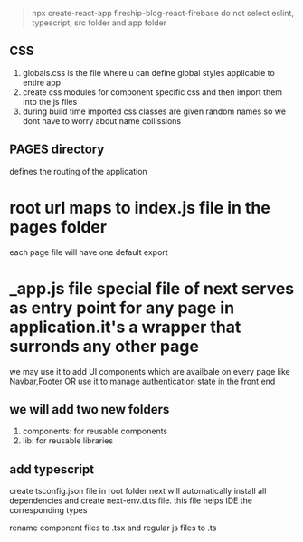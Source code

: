 > npx create-react-app fireship-blog-react-firebase
do not select eslint, typescript, src folder and app folder

## CSS
1. globals.css is the file where u can define global styles applicable to entire app
2. create css modules for component specific css and then import them into the js files
3. during build time imported css classes are given random names so we dont have to worry about name collissions

## PAGES directory
defines the routing of the application
# root url maps to index.js file in the pages folder
each page file will have one default export

# _app.js file special file of next serves as entry point for any page in application.it's a wrapper that surronds any other page

we may use it to add UI components which are availbale on every page like Navbar,Footer OR
use it to manage authentication state in the front end

## we will add two new folders
1. components: for reusable components
2. lib: for reusable libraries

## add typescript
create tsconfig.json file in root folder
next will automatically install all dependencies and create next-env.d.ts file. this file helps IDE the corresponding types

rename component files to .tsx and regular js files to  .ts


